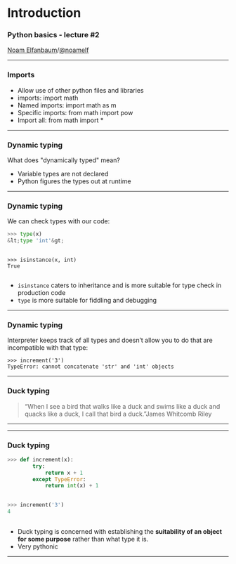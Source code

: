 Introduction
============

### Python basics - lecture \#2

[Noam Elfanbaum](http://thespoon.ghost.io)/[@noamelf](http://twitter.com/noamelf)

---
### Imports

-   Allow use of other python files and libraries
-   imports: import math
-   Named imports: import math as m
-   Specific imports: from math import pow
-   Import all: from math import \*

---

### Dynamic typing

What does "dynamically typed" mean?

-   Variable types are not declared
-   Python figures the types out at runtime

---

### Dynamic typing

We can check types with our code:

```python
>>> type(x)
&lt;type 'int'&gt;
                
```

``` {.fragment}
>>> isinstance(x, int)
True
                
```

-   `isinstance` caters to inheritance and is more suitable for type
    check in production code
-   `type` is more suitable for fiddling and debugging

---

### Dynamic typing

Interpreter keeps track of all types and doesn’t allow you to do that
are incompatible with that type:

    >>> increment('3')
    TypeError: cannot concatenate 'str' and 'int' objects
    
---                 

### Duck typing

> “When I see a bird that walks like a duck and swims like a duck and
> quacks like a duck, I call that bird a duck.”James Whitcomb Riley

---

<!-- .slide: data-background="http://i.giphy.com/e2CIuhhEz7nJ6.gif" --> 

---
### Duck typing

```python
>>> def increment(x):
        try: 
            return x + 1
        except TypeError:
            return int(x) + 1
                
```

```python
>>> increment('3')
4
                
```

-   Duck typing is concerned with establishing the **suitability of an
    object for some purpose** rather than what type it is.
-   Very pythonic

---


